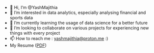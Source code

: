 - 👋 Hi, I’m @YashMajithia
- 👀 I’m interested in data analytics, especially analysing financial and sports data
- 🌱 I’m currently learning the usage of data science for a better future
- 💞️ I’m looking to collaborate on various projects for experiencing new things with every project 
- 📫 How to reach me : yashmajithia@proton.me :)
- My Resume ([PDF](https://drive.google.com/file/d/1yX6w5KtAl3NF2AEzWf_mF0eiGN8IO5eU/view?usp=sharing))

<!---
YashMajithia/YashMajithia is a ✨ special ✨ repository because its `README.md` (this file) appears on your GitHub profile.
You can click the Preview link to take a look at your changes.
--->
